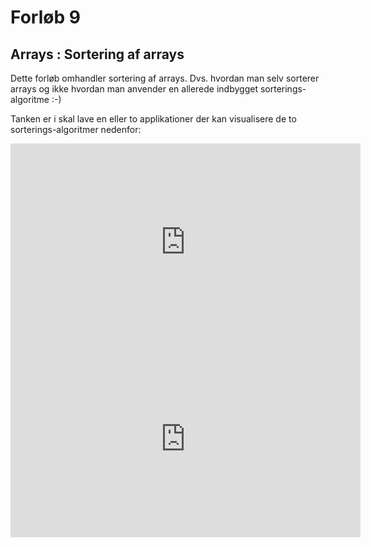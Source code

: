 # Forløb 9
## Arrays : Sortering af arrays

Dette forløb omhandler sortering af arrays. Dvs. hvordan man selv sorterer arrays og
ikke hvordan man anvender en allerede indbygget sorterings-algoritme :-)

Tanken er i skal lave en eller to applikationer der kan visualisere de to sorterings-algoritmer nedenfor:

<iframe width="560" height="315" src="https://www.youtube.com/embed/AGegW85Vn4Q" title="FiltrerOgSelectData" frameborder="0" allow="accelerometer; autoplay; clipboard-write; encrypted-media; gyroscope; picture-in-picture" allowfullscreen></iframe>

<iframe width="560" height="315" src="https://www.youtube.com/embed/-T3XpsEvlMY" title="FiltrerOgSelectData" frameborder="0" allow="accelerometer; autoplay; clipboard-write; encrypted-media; gyroscope; picture-in-picture" allowfullscreen></iframe>
